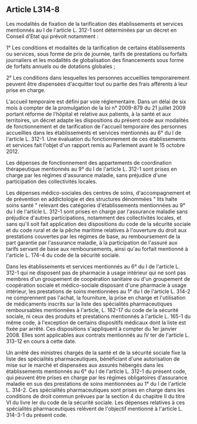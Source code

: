## Article L314-8

Les modalités de fixation de la tarification des établissements et services mentionnés au I de l'article L. 312-1
sont déterminées par un décret en Conseil d'Etat qui prévoit notamment :


1° Les conditions et modalités de la tarification de certains établissements ou services, sous forme de prix de
journée, tarifs de prestations ou forfaits journaliers et les modalités de globalisation des financements sous
forme de forfaits annuels ou de dotations globales ;

2° Les conditions dans lesquelles les personnes accueillies temporairement peuvent être dispensées
d'acquitter tout ou partie des frais afférents à leur prise en charge.

L'accueil temporaire est défini par voie réglementaire. Dans un délai de six mois à compter de la
promulgation de la loi n° 2009-879 du 21 juillet 2009 portant réforme de l'hôpital et relative aux patients, à
la santé et aux territoires, un décret adapte les dispositions du présent code aux modalités de fonctionnement
et de tarification de l'accueil temporaire des personnes accueillies dans les établissements et services
mentionnés au 6° du I de l'article L. 312-1. Une évaluation du fonctionnement de ces établissements et
services fait l'objet d'un rapport remis au Parlement avant le 15 octobre 2012.

Les dépenses de fonctionnement des appartements de coordination thérapeutique mentionnés au 9° du I de
l'article L. 312-1 sont prises en charge par les régimes d'assurance maladie, sans préjudice d'une participation
des collectivités locales.

Les dépenses médico-sociales des centres de soins, d'accompagnement et de prévention en addictologie et
des structures dénommées " lits halte soins santé " relevant des catégories d'établissements mentionnées
au 9° du I de l'article L. 312-1 sont prises en charge par l'assurance maladie sans préjudice d'autres
participations, notamment des collectivités locales, et sans qu'il soit fait application des dispositions du
code de la sécurité sociale et du code rural et de la pêche maritime relatives à l'ouverture du droit aux
prestations couvertes par les régimes de base, au remboursement de la part garantie par l'assurance maladie,
à la participation de l'assuré aux tarifs servant de base aux remboursements, ainsi qu'au forfait mentionné à
l'article L. 174-4 du code de la sécurité sociale.

Dans les établissements et services mentionnés au 6° du I de l'article L. 312-1 qui ne disposent pas de
pharmacie à usage intérieur qui ne sont pas membres d'un groupement de coopération sanitaire ou d'un
groupement de coopération sociale et médico-sociale disposant d'une pharmacie à usage intérieur, les
prestations de soins mentionnées au 1° du I de l'article L. 314-2 ne comprennent pas l'achat, la fourniture,
la prise en charge et l'utilisation de médicaments inscrits sur la liste des spécialités pharmaceutiques
remboursables mentionnées à l'article, L. 162-17 du code de la sécurité sociale, ni ceux des produits et
prestations mentionnés à l'article L. 165-1 du même code, à l'exception de certains dispositifs médicaux
dont la liste est fixée par arrêté. Ces dispositions s'appliquent à compter du 1er janvier 2008. Elles sont
applicables aux contrats mentionnés au IV ter de l'article L. 313-12 en cours à cette date.

Un arrêté des ministres chargés de la santé et de la sécurité sociale fixe la liste des spécialités
pharmaceutiques, bénéficiant d'une autorisation de mise sur le marché et dispensées aux assurés hébergés
dans les établissements mentionnés au 6° du I de l'article L. 312-1 du présent code, qui peuvent être prises
en charge par les régimes obligatoires d'assurance maladie en sus des prestations de soins mentionnées au 1°
du I de l'article L. 314-2. Ces spécialités pharmaceutiques sont prises en charge dans les conditions de droit
commun prévues par la section 4 du chapitre II du titre VI du livre Ier du code de la sécurité sociale. Les
dépenses relatives à ces spécialités pharmaceutiques relèvent de l'objectif mentionné à l'article L. 314-3-1 du
présent code.

